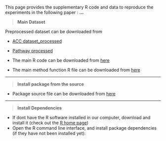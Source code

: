 This page provides the supplementary R code and data to reproduce the experiments in the following paper : **...** 
  
  > **Main Dataset**
  
  Preprocessed dataset can be downloaded from

* [ACC dataset_processed](https://konkukackr-my.sharepoint.com/:u:/g/personal/palelamp_kku_ac_kr/EfFPEElurM5Ptr38fKMBZ4cB2efBy5Zs4z0pgFlew3fDdQ?e=AXBe72)
* [Pathway processed](https://konkukackr-my.sharepoint.com/:u:/g/personal/palelamp_kku_ac_kr/EQht_pXT7rhOnyjt4_8OXTEB_dFGAWyeynzr3MoZNxccGQ?e=b7Qh83)

* The main R code can be downloaded from [here](https://github.com/malcogene/OIS_meta/blob/main/R/main_R_code.R)
* The main method function R file can be downloaded from [here](https://github.com/malcogene/OIS_meta/blob/main/R/main_Function.R)

----
  
  > **Install package from the source**
  
  * Package source file can be downloaded from [here](https://github.com/malcogene/OIS_meta/blob/main/R/main_Function.R)


----
  
  > **Install Dependencies**
  
  * If dont have the R software installed in our computer, download and install it (check out the [R home page](http://www.r-project.org/))
* Open the R command line interface, and install package dependencies (if they have not been installed yet):
